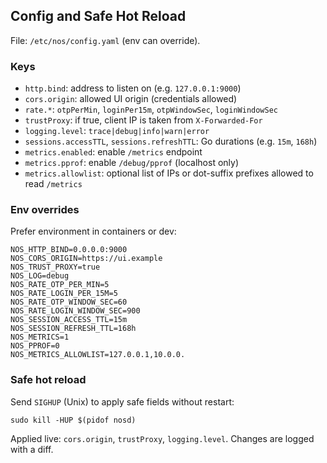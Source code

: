 ## Config and Safe Hot Reload

File: `/etc/nos/config.yaml` (env can override).

### Keys
- `http.bind`: address to listen on (e.g. `127.0.0.1:9000`)
- `cors.origin`: allowed UI origin (credentials allowed)
- `rate.*`: `otpPerMin`, `loginPer15m`, `otpWindowSec`, `loginWindowSec`
- `trustProxy`: if true, client IP is taken from `X-Forwarded-For`
- `logging.level`: `trace|debug|info|warn|error`
- `sessions.accessTTL`, `sessions.refreshTTL`: Go durations (e.g. `15m`, `168h`)
- `metrics.enabled`: enable `/metrics` endpoint
- `metrics.pprof`: enable `/debug/pprof` (localhost only)
- `metrics.allowlist`: optional list of IPs or dot-suffix prefixes allowed to read `/metrics`

### Env overrides
Prefer environment in containers or dev:

```
NOS_HTTP_BIND=0.0.0.0:9000
NOS_CORS_ORIGIN=https://ui.example
NOS_TRUST_PROXY=true
NOS_LOG=debug
NOS_RATE_OTP_PER_MIN=5
NOS_RATE_LOGIN_PER_15M=5
NOS_RATE_OTP_WINDOW_SEC=60
NOS_RATE_LOGIN_WINDOW_SEC=900
NOS_SESSION_ACCESS_TTL=15m
NOS_SESSION_REFRESH_TTL=168h
NOS_METRICS=1
NOS_PPROF=0
NOS_METRICS_ALLOWLIST=127.0.0.1,10.0.0.
```

### Safe hot reload
Send `SIGHUP` (Unix) to apply safe fields without restart:

```
sudo kill -HUP $(pidof nosd)
```

Applied live: `cors.origin`, `trustProxy`, `logging.level`. Changes are logged with a diff.


